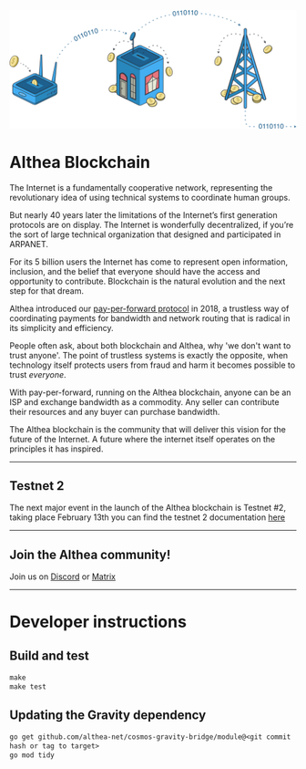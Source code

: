 ![Althea Blockchain](./banner.svg)

# Althea Blockchain

The Internet is a fundamentally cooperative network, representing the revolutionary idea of using technical systems to coordinate human groups.

But nearly 40 years later the limitations of the Internet’s first generation protocols are on display. The Internet is wonderfully decentralized, if you’re the sort of large technical organization that designed and participated in ARPANET.

For its 5 billion users the Internet has come to represent open information, inclusion, and the belief that everyone should have the access and opportunity to contribute. Blockchain is the natural evolution and the next step for that dream.

Althea introduced our [pay-per-forward protocol](https://www.youtube.com/watch?v=G4EKbgShyLw) in 2018, a trustless way of coordinating payments for bandwidth and network routing that is radical in its simplicity and efficiency.

People often ask, about both blockchain and Althea, why 'we don't want to trust anyone'. The point of trustless systems is exactly the opposite, when technology itself protects users from fraud and harm it becomes possible to trust _everyone_.

With pay-per-forward, running on the Althea blockchain, anyone can be an ISP and exchange bandwidth as a commodity. Any seller can contribute their resources and any buyer can purchase bandwidth.

The Althea blockchain is the community that will deliver this vision for the future of the Internet. A future where the internet itself operates on the principles it has inspired.

---

## Testnet 2

The next major event in the launch of the Althea blockchain is Testnet #2, taking place February 13th you can find the testnet 2 documentation [here](docs/althea/testnet-2.md)

---

## Join the Althea community!

Join us on [Discord](https://discord.com/invite/vw8twzR) or [Matrix](https://riot.im/app/#/room/#althea:matrix.org)

---

# Developer instructions

## Build and test

```
make
make test
```

## Updating the Gravity dependency

```
go get github.com/althea-net/cosmos-gravity-bridge/module@<git commit hash or tag to target>
go mod tidy
```
